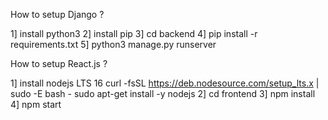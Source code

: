 How to setup Django ?

1] install python3
2] install pip
3] cd backend
4] pip install -r requirements.txt
5] python3 manage.py runserver

How to setup React.js ?

1] install nodejs LTS 16
curl -fsSL https://deb.nodesource.com/setup_lts.x | sudo -E bash -
sudo apt-get install -y nodejs
2] cd frontend
3] npm install
4] npm start
